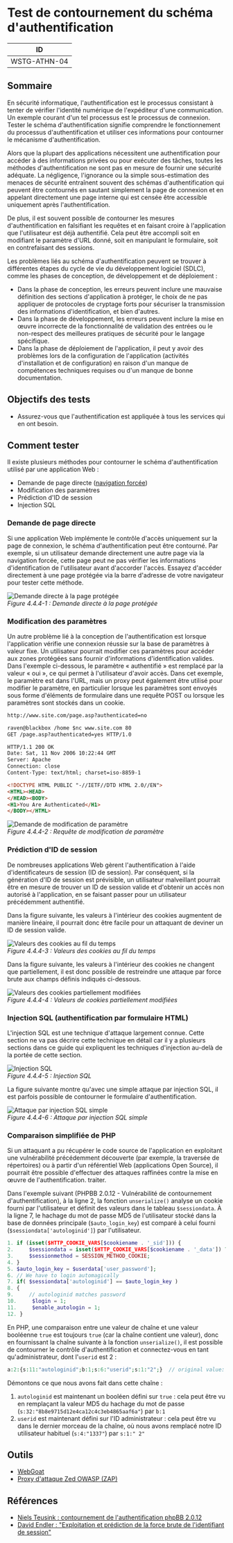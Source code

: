 # Test de contournement du schéma d'authentification

|ID          |
|------------|
|WSTG-ATHN-04|

## Sommaire

En sécurité informatique, l'authentification est le processus consistant à tenter de vérifier l'identité numérique de l'expéditeur d'une communication. Un exemple courant d'un tel processus est le processus de connexion. Tester le schéma d'authentification signifie comprendre le fonctionnement du processus d'authentification et utiliser ces informations pour contourner le mécanisme d'authentification.

Alors que la plupart des applications nécessitent une authentification pour accéder à des informations privées ou pour exécuter des tâches, toutes les méthodes d'authentification ne sont pas en mesure de fournir une sécurité adéquate. La négligence, l'ignorance ou la simple sous-estimation des menaces de sécurité entraînent souvent des schémas d'authentification qui peuvent être contournés en sautant simplement la page de connexion et en appelant directement une page interne qui est censée être accessible uniquement après l'authentification.

De plus, il est souvent possible de contourner les mesures d'authentification en falsifiant les requêtes et en faisant croire à l'application que l'utilisateur est déjà authentifié. Cela peut être accompli soit en modifiant le paramètre d'URL donné, soit en manipulant le formulaire, soit en contrefaisant des sessions.

Les problèmes liés au schéma d'authentification peuvent se trouver à différentes étapes du cycle de vie du développement logiciel (SDLC), comme les phases de conception, de développement et de déploiement :

- Dans la phase de conception, les erreurs peuvent inclure une mauvaise définition des sections d'application à protéger, le choix de ne pas appliquer de protocoles de cryptage forts pour sécuriser la transmission des informations d'identification, et bien d'autres.
- Dans la phase de développement, les erreurs peuvent inclure la mise en œuvre incorrecte de la fonctionnalité de validation des entrées ou le non-respect des meilleures pratiques de sécurité pour le langage spécifique.
- Dans la phase de déploiement de l'application, il peut y avoir des problèmes lors de la configuration de l'application (activités d'installation et de configuration) en raison d'un manque de compétences techniques requises ou d'un manque de bonne documentation.

## Objectifs des tests

- Assurez-vous que l'authentification est appliquée à tous les services qui en ont besoin.

## Comment tester

Il existe plusieurs méthodes pour contourner le schéma d'authentification utilisé par une application Web :

- Demande de page directe ([navigation forcée](https://owasp.org/www-community/attacks/Forced_browsing))
- Modification des paramètres
- Prédiction d'ID de session
- Injection SQL

### Demande de page directe

Si une application Web implémente le contrôle d'accès uniquement sur la page de connexion, le schéma d'authentification peut être contourné. Par exemple, si un utilisateur demande directement une autre page via la navigation forcée, cette page peut ne pas vérifier les informations d'identification de l'utilisateur avant d'accorder l'accès. Essayez d'accéder directement à une page protégée via la barre d'adresse de votre navigateur pour tester cette méthode.

![Demande directe à la page protégée](images/Basm-directreq.jpg)\
*Figure 4.4.4-1 : Demande directe à la page protégée*

### Modification des paramètres

Un autre problème lié à la conception de l'authentification est lorsque l'application vérifie une connexion réussie sur la base de paramètres à valeur fixe. Un utilisateur pourrait modifier ces paramètres pour accéder aux zones protégées sans fournir d'informations d'identification valides. Dans l'exemple ci-dessous, le paramètre « authentifié » est remplacé par la valeur « oui », ce qui permet à l'utilisateur d'avoir accès. Dans cet exemple, le paramètre est dans l'URL, mais un proxy peut également être utilisé pour modifier le paramètre, en particulier lorsque les paramètres sont envoyés sous forme d'éléments de formulaire dans une requête POST ou lorsque les paramètres sont stockés dans un cookie.

```html
http://www.site.com/page.asp?authenticated=no

raven@blackbox /home $nc www.site.com 80
GET /page.asp?authenticated=yes HTTP/1.0

HTTP/1.1 200 OK
Date: Sat, 11 Nov 2006 10:22:44 GMT
Server: Apache
Connection: close
Content-Type: text/html; charset=iso-8859-1

<!DOCTYPE HTML PUBLIC "-//IETF//DTD HTML 2.0//EN">
<HTML><HEAD>
</HEAD><BODY>
<H1>You Are Authenticated</H1>
</BODY></HTML>
```

![Demande de modification de paramètre](images/Basm-parammod.jpg)\
*Figure 4.4.4-2 : Requête de modification de paramètre*

### Prédiction d'ID de session

De nombreuses applications Web gèrent l'authentification à l'aide d'identificateurs de session (ID de session). Par conséquent, si la génération d'ID de session est prévisible, un utilisateur malveillant pourrait être en mesure de trouver un ID de session valide et d'obtenir un accès non autorisé à l'application, en se faisant passer pour un utilisateur précédemment authentifié.

Dans la figure suivante, les valeurs à l'intérieur des cookies augmentent de manière linéaire, il pourrait donc être facile pour un attaquant de deviner un ID de session valide.

![Valeurs des cookies au fil du temps](images/Basm-sessid.jpg)\
*Figure 4.4.4-3 : Valeurs des cookies au fil du temps*

Dans la figure suivante, les valeurs à l'intérieur des cookies ne changent que partiellement, il est donc possible de restreindre une attaque par force brute aux champs définis indiqués ci-dessous.

![Valeurs des cookies partiellement modifiées](images/Basm-sessid2.jpg)\
*Figure 4.4.4-4 : Valeurs de cookies partiellement modifiées*

### Injection SQL (authentification par formulaire HTML)

L'injection SQL est une technique d'attaque largement connue. Cette section ne va pas décrire cette technique en détail car il y a plusieurs sections dans ce guide qui expliquent les techniques d'injection au-delà de la portée de cette section.

![Injection SQL](images/Basm-sqlinj.jpg)\
*Figure 4.4.4-5 : Injection SQL*

La figure suivante montre qu'avec une simple attaque par injection SQL, il est parfois possible de contourner le formulaire d'authentification.

![Attaque par injection SQL simple](images/Basm-sqlinj2.gif)\
*Figure 4.4.4-6 : Attaque par injection SQL simple*

### Comparaison simplifiée de PHP

Si un attaquant a pu récupérer le code source de l'application en exploitant une vulnérabilité précédemment découverte (par exemple, la traversée de répertoires) ou à partir d'un référentiel Web (applications Open Source), il pourrait être possible d'effectuer des attaques raffinées contre la mise en œuvre de l'authentification. traiter.

Dans l'exemple suivant (PHPBB 2.0.12 - Vulnérabilité de contournement d'authentification), à la ligne 2, la fonction `unserialize()` analyse un cookie fourni par l'utilisateur et définit des valeurs dans le tableau `$sessiondata`. À la ligne 7, le hachage du mot de passe MD5 de l'utilisateur stocké dans la base de données principale (`$auto_login_key`) est comparé à celui fourni (`$sessiondata['autologinid']`) par l'utilisateur.

```php
1. if (isset($HTTP_COOKIE_VARS[$cookiename . '_sid'])) {
2.     $sessiondata = isset($HTTP_COOKIE_VARS[$cookiename . '_data']) ? unserialize(stripslashes($HTTP_COOKIE_VARS[$cookiename . '_data'])) : array();
3.     $sessionmethod = SESSION_METHOD_COOKIE;
4. }
5. $auto_login_key = $userdata['user_password'];
6. // We have to login automagically
7. if( $sessiondata['autologinid'] == $auto_login_key )
8. {
9.     // autologinid matches password
10.     $login = 1;
11.     $enable_autologin = 1;
12. }

```

En PHP, une comparaison entre une valeur de chaîne et une valeur booléenne `true` est toujours `true` (car la chaîne contient une valeur), donc en fournissant la chaîne suivante à la fonction `unserialize()`, il est possible de contourner le contrôle d'authentification et connectez-vous en tant qu'administrateur, dont l'`userid` est 2 :

```php
a:2:{s:11:"autologinid";b:1;s:6:"userid";s:1:"2";}  // original value: a:2:{s:11:"autologinid";s:32:"8b8e9715d12e4ca12c4c3eb4865aaf6a";s:6:"userid";s:4:"1337";}
```

Démontons ce que nous avons fait dans cette chaîne :

1. `autologinid` est maintenant un booléen défini sur `true` : cela peut être vu en remplaçant la valeur MD5 du hachage du mot de passe (`s:32:"8b8e9715d12e4ca12c4c3eb4865aaf6a"`) par `b:1`
2. `userid` est maintenant défini sur l'ID administrateur : cela peut être vu dans le dernier morceau de la chaîne, où nous avons remplacé notre ID utilisateur habituel (`s:4:"1337"`) par `s:1:" 2"`

## Outils

- [WebGoat](https://owasp.org/www-project-webgoat/)
- [Proxy d'attaque Zed OWASP (ZAP)](https://www.zaproxy.org)

## Références

- [Niels Teusink : contournement de l'authentification phpBB 2.0.12](http://blog.teusink.net/2008/12/classic-bug-phpbb-2012-authentication.html)
- [David Endler : "Exploitation et prédiction de la force brute de l'identifiant de session"](https://www.cgisecurity.com/lib/SessionIDs.pdf)
